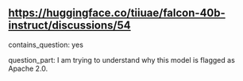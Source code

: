## https://huggingface.co/tiiuae/falcon-40b-instruct/discussions/54

contains_question: yes

question_part: I am trying to understand why this model is flagged as Apache 2.0.